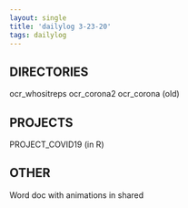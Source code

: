 ```yaml
---
layout: single
title: 'dailylog 3-23-20'
tags: dailylog 
---
```


## DIRECTORIES

ocr_whositreps
ocr_corona2
ocr_corona (old)

## PROJECTS

PROJECT_COVID19 (in R)


## OTHER

Word doc with animations in shared